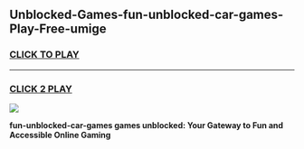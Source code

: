 
## Unblocked-Games-fun-unblocked-car-games-Play-Free-umige
<h3>
<a href="https://premium76.site?title=fun-unblocked-car-games&ref=23A">CLICK TO PLAY</a></h3>
<hr>

<h3>
<a href="https://premium76.site?title=fun-unblocked-car-games&ref=23A">CLICK 2 PLAY</a>
  
</h3>

<a href="https://premium76.site?title=fun-unblocked-car-games&ref=23A"><img src="https://clearcache.store/games.png"></a>


**fun-unblocked-car-games games unblocked: Your Gateway to Fun and Accessible Online Gaming**
